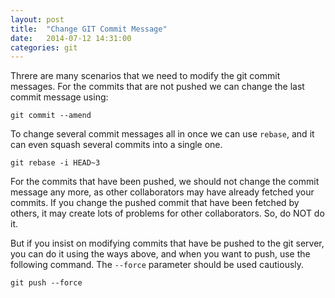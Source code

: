 ```yaml
---
layout: post
title:  "Change GIT Commit Message"
date:   2014-07-12 14:31:00
categories: git
---
```

Threre are many scenarios that we need to modify the git commit messages. For the commits that are not pushed we can change the last commit message using:

    git commit --amend

To change several commit messages all in once we can use `rebase`, and it can even squash several commits into a single one.

    git rebase -i HEAD~3


For the commits that have been pushed, we should not change the commit message any more, as other collaborators may have already fetched your commits. If you change the pushed commit that have been fetched by others, it may create lots of problems for other collaborators. So, do NOT do it.

But if you insist on modifying commits that have be pushed to the git server, you can do it using the ways above, and when you want to push, use the following command. The `--force` parameter should be used cautiously.

    git push --force
